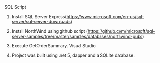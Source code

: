 SQL Script

1.	Install SQL Server Express(https://www.microsoft.com/en-us/sql-server/sql-server-downloads)
2.	Install NorthWind using github script (https://github.com/microsoft/sql-server-samples/tree/master/samples/databases/northwind-pubs)
3.	Execute GetOrderSummary.
Visual Studio

1.	Project was built using .net 5, dapper and a SQLite database.
